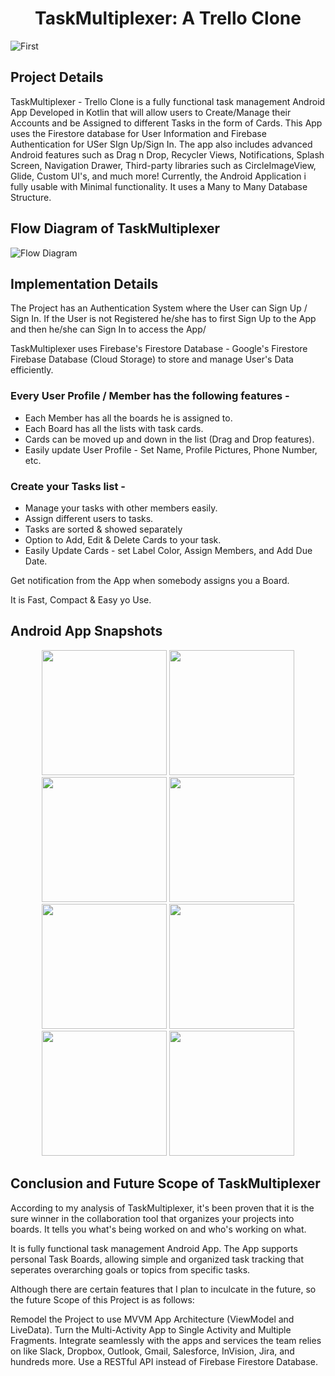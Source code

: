<h1 align="center">TaskMultiplexer: A Trello Clone</h1>

![First](https://user-images.githubusercontent.com/62428616/178444685-0145cc33-793a-485b-9a3f-aedbe173841e.png)

<h2 align="left">Project Details</h2>

TaskMultiplexer - Trello Clone is a fully functional task management Android App Developed in Kotlin that will allow users to Create/Manage their Accounts and be Assigned to different Tasks in the form of Cards. This App uses the Firestore database for User Information and Firebase Authentication for USer SIgn Up/Sign In. The app also includes advanced Android features such as Drag n Drop, Recycler Views, Notifications, Splash Screen, Navigation Drawer, Third-party libraries such as CircleImageView, Glide, Custom UI's, and much more! Currently, the Android Application i fully usable with Minimal functionality. It uses a Many to Many Database Structure.

<h2 align="left">Flow Diagram of TaskMultiplexer</h2>

![Flow Diagram](https://user-images.githubusercontent.com/62428616/178446837-f6c3b0c1-f090-4c89-9f6a-486bc9b64221.png)


<h2 align="left">Implementation Details</h2>

The Project has an Authentication System where the User can Sign Up / Sign In.
If the User is not Registered he/she has to first Sign Up to the App and then he/she can Sign In to access the App/

TaskMultiplexer uses Firebase's Firestore Database - Google's Firestore Firebase Database (Cloud Storage) to store and manage User's Data efficiently.


### Every User Profile / Member has the following features - ###
* Each Member has all the boards he is assigned to.
* Each Board has all the lists with task cards.
* Cards can be moved up and down in the list (Drag and Drop features).
* Easily update User Profile - Set Name, Profile Pictures, Phone Number, etc.

### Create your Tasks list - ###
* Manage your tasks with other members easily.
* Assign different users to tasks.
* Tasks are sorted & showed separately
* Option to Add, Edit & Delete Cards to your task.
* Easily Update Cards - set Label Color, Assign Members, and Add Due Date.

Get notification from the App when somebody assigns you a Board.

It is Fast, Compact & Easy yo Use.

<h2 align="left">Android App Snapshots</h2>

<p align="middle">

<img src="https://user-images.githubusercontent.com/62428616/178448247-321c963f-31fd-4afd-bec5-0b50b409f3b9.jpg" width="200">

<img src="https://user-images.githubusercontent.com/62428616/178448481-4c29963f-0564-4c78-884f-ad0b5e33f6e7.jpg" width="200">

<img src="https://user-images.githubusercontent.com/62428616/178448544-08b5ec82-f11f-44fc-beeb-26b6a3850730.jpg" width="200">

<img src="https://user-images.githubusercontent.com/62428616/178448728-f3a83c15-020b-4d17-b23b-02eb42c1ac85.jpg" width="200">

<img src="https://user-images.githubusercontent.com/62428616/178455588-51e678cc-c3b1-4db3-a85f-da28466929ad.jpg" width="200">

<img src="https://user-images.githubusercontent.com/62428616/178455694-9361329b-cfb9-4cdc-b629-72be417445d8.jpg" width="200">

<img src="https://user-images.githubusercontent.com/62428616/178448964-306aefc2-27dc-43de-9dee-db5dbbfb3ab4.jpg" width="200">

<img src="https://user-images.githubusercontent.com/62428616/178448992-1d0b265d-6b5c-432a-82e5-6a767cd9c161.jpg" width="200">

</p>

<h2 align="left">Conclusion and Future Scope of TaskMultiplexer</h2>

According to my analysis of TaskMultiplexer, it's been proven that it is the sure winner in the collaboration tool that organizes your projects into boards. It tells you what's being worked on and who's working on what.

It is fully functional task management Android App. The App supports personal Task Boards, allowing simple and organized task tracking that seperates overarching goals or topics from specific tasks.

Although there are certain features that I plan to inculcate in the future, so the future Scope of this Project is as follows:

Remodel the Project to use MVVM App Architecture (ViewModel and LiveData).
Turn the Multi-Activity App to Single Activity and Multiple Fragments.
Integrate seamlessly with the apps and services the team relies on like Slack, Dropbox, Outlook, Gmail, Salesforce, InVision, Jira, and hundreds more.
Use a RESTful API instead of Firebase Firestore Database.